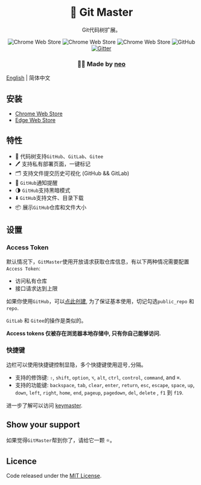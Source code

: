 <h1 align="center">🚀 Git Master</h1>
<p align="center">Git代码树扩展。</p>
<p align="center">
<img alt="Chrome Web Store" src="https://img.shields.io/chrome-web-store/users/klmeolbcejnhefkapdchfhlhhjgobhmo">
<img alt="Chrome Web Store" src="https://img.shields.io/chrome-web-store/v/klmeolbcejnhefkapdchfhlhhjgobhmo">
<img alt="Chrome Web Store" src="https://img.shields.io/chrome-web-store/stars/klmeolbcejnhefkapdchfhlhhjgobhmo">
<img alt="GitHub" src="https://img.shields.io/github/license/ineo6/git-master">
<a href="https://gitter.im/ineo6/GitMaster?utm_source=badge&utm_medium=badge&utm_campaign=pr-badge"><img alt="Gitter" src="https://badges.gitter.im/ineo6/GitMaster.svg" /></a>
</p>

<h3 align="center">🙋‍♂️ Made by <a href="https://github.com/ineo6">neo</a></h3>

[English](./README.md) | 简体中文

## 安装

- [Chrome Web Store](https://chrome.google.com/webstore/detail/git-master/klmeolbcejnhefkapdchfhlhhjgobhmo)
- [Edge Web Store](https://microsoftedge.microsoft.com/addons/detail/pcpkfgepcjdmdfelbabogmgoadgmiocg)

## 特性

- 🚀 代码树支持`GitHub`、`GitLab`、`Gitee`
- 🖊️ 支持私有部署页面，一键标记
- 🗂️ 支持文件提交历史可视化 (GitHub && GitLab)
- 🔔 `GitHub`通知提醒
- 🌗 `GitHub`支持黑暗模式
- ⬇️ `GitHub`支持文件、目录下载
- 📦 展示`GitHub`仓库和文件大小

## 设置

### Access Token

默认情况下，`GitMaster`使用开放请求获取仓库信息，有以下两种情况需要配置`Access Token`:

- 访问私有仓库
- 接口请求达到上限

如果你使用`GitHub`，可以[点此创建](https://github.com/settings/tokens/new?scopes=repo&description=Git%20Master%20extension),  为了保证基本使用，切记勾选`public_repo` 和 `repo`.

`GitLab` 和 `Gitee`的操作是类似的。

**Access tokens 仅被存在浏览器本地存储中, 只有你自己能够访问.**

### 快捷键

边栏可以使用快捷键控制显隐，多个快捷键使用逗号`,`分隔。

- 支持的修饰键: `⇧`, `shift`, `option`, `⌥`, `alt`, `ctrl`, `control`, `command`, and `⌘`.
- 支持的功能键: `backspace`, `tab`, `clear`, `enter`, `return`, `esc`, `escape`, `space`, `up`, `down`, `left`, `right`, `home`, `end`, `pageup`, `pagedown`, `del`, `delete` , `f1` 到 `f19`.

进一步了解可以访问 [keymaster](https://github.com/madrobby/keymaster#supported-keys).

## Show your support

如果觉得`GitMaster`帮到你了，请给它一颗 ⭐️。
## Licence

Code released under the [MIT License](LICENSE).
